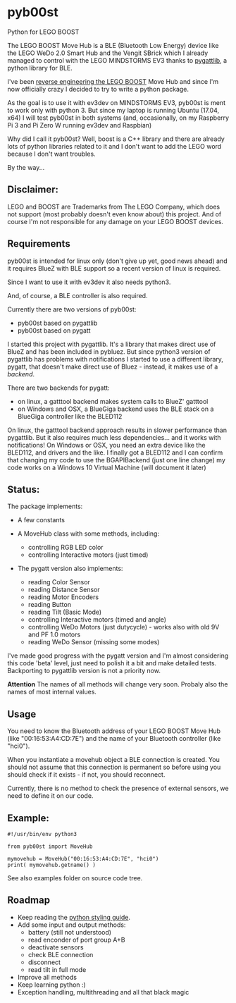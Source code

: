 # pyb00st
Python for LEGO BOOST

The LEGO BOOST Move Hub is a BLE (Bluetooth Low Energy) device like the LEGO WeDo 2.0 Smart Hub
and the Vengit SBrick which I already managed to control with the LEGO MINDSTORMS EV3 thanks to
[pygattlib](https://bitbucket.org/OscarAcena/pygattlib), a python library for BLE.

I've been [reverse engineering the LEGO BOOST](https://github.com/JorgePe/BOOSTreveng) Move Hub
and since I'm now officially crazy I decided to try to write a python package.

As the goal is to use it with ev3dev on MINDSTORMS EV3, pyb00st is ment to work only with python 3.
But since my laptop is running Ubuntu (17.04, x64) I will test pyb00st in both systems (and,
 occasionally, on my Raspberry Pi 3 and Pi Zero W running ev3dev and Raspbian)

Why did I call it pyb00st? Well, boost is a C++ library and there are already lots of python libraries related to
it and I don't want to add the LEGO word because I don't want troubles.

By the way...

## Disclaimer: ##
LEGO and BOOST are Trademarks from The LEGO Company, which does not support (most probably doesn't
even know about) this project. And of course I'm not responsible for any damage on your LEGO BOOST
devices.

## Requirements ##

pyb00st is intended for linux only (don't give up yet, good news ahead) and it requires BlueZ with BLE
support so a recent version of linux is required.

Since I want to use it with ev3dev it also needs python3.

And, of course, a BLE controller is also required.
 
Currently there are two versions of pyb00st:
- pyb00st based on pygattlib
- pyb00st based on pygatt

I started this project with pygattlib. It's a library that makes direct use of BlueZ and has been included
in pybluez. But since python3 version of pygattlib has problems with notifications I started to use
a different library, pygatt, that doesn't make direct use of Bluez - instead, it makes use of a *backend*.

There are two backends for pygatt:
- on linux, a gatttool backend makes system calls to BlueZ' gatttool
- on Windows and OSX, a BlueGiga backend uses the BLE stack on a BlueGiga controller like the BLED112

On linux, the gatttool backend approach results in slower performance than pygattlib. But it also requires
much less dependencies... and it works with notifications!
On Windows or OSX, you need an extra device like the BLED112, and drivers and the like. I finally got a
BLED112 and I can confirm that changing my code to use the BGAPIBackend (just one line change) my code works
on a Windows 10 Virtual Machine (will document it later)


## Status: ##

The package implements:  
   - A few constants  
   - A MoveHub class with some methods, including:    
     - controlling RGB LED color  
     - controlling Interactive motors (just timed)  
     
   - The pygatt version also implements:
     - reading Color Sensor   
     - reading Distance Sensor
     - reading Motor Encoders
     - reading Button  
     - reading Tilt (Basic Mode)  
     - controlling Interactive motors (timed and angle)  
     - controlling WeDo Motors (just dutycycle) - works also with old 9V and PF 1.0 motors  
     - reading WeDo Sensor (missing some modes)

I've made good progress with the pygatt version and I'm almost considering this code 'beta' level,
just need to polish it a bit and make detailed tests.
Backporting to pygattlib version is not a priority now.

**Attention**
The names of all methods will change very soon. Probaly also the names of most internal values.

## Usage ##

You need to know the Bluetooth address of your LEGO BOOST Move Hub (like "00:16:53:A4:CD:7E") and
the name of your Bluetooth controller (like "hci0").

When you instantiate a movehub object a BLE connection is created. You should not assume that this
connection is permanent so before using you should check if it exists - if not, you should reconnect.

Currently, there is no method to check the presence of external sensors, we need to define it on
our code.

## Example: ##

```
#!/usr/bin/env python3

from pyb00st import MoveHub

mymovehub = MoveHub("00:16:53:A4:CD:7E", "hci0")
print( mymovehub.getname() )
```
See also examples folder on source code tree.

## Roadmap ##

- Keep reading the [python styling guide](https://www.python.org/dev/peps/pep-0008/).
- Add some input and output methods:
  - battery (still not understood)
  - read enconder of port group A+B
  - deactivate sensors
  - check BLE connection
  - disconnect
  - read tilt in full mode
- Improve all methods
- Keep learning python :)
- Exception handling, multithreading and all that black magic
